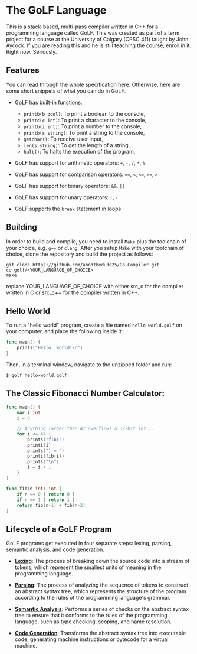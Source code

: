 # The GoLF Language

This is a stack-based, multi-pass compiler written in C++ for a programming language called GoLF. This was created as part of a term project for a course at the University of Calgary (CPSC 411) taught by John Aycock. If you are reading this and he is still teaching the course, enroll in it. Right now. Seriously.

## Features

You can read through the whole specification [here](./SPECIFICATION.md). Otherwise, here are some short snippets of what you can do in GoLF:

- GoLF has built-in functions:

  - `printb(b bool)`: To print a boolean to the console,
  - `printc(c int)`: To print a character to the console,
  - `printb(i int)`: To print a number to the console,
  - `printb(s string)`: To print a string to the console,
  - `getchar()`: To receive user input,
  - `len(s string)`: To get the length of a string,
  - `halt()`: To halts the execution of the program,

- GoLF has support for arithmetic operators: `+`, `-`, `/`, `*`, `%`

- GoLF has support for comparison operators: `==`, `<`, `<=`, `>=`, `>`

- GoLF has support for binary operators: `&&`, `||`

- GoLF has support for unary operators: `!`, `-`

- GoLF supports the `break` statement in loops

## Building

In order to build and compile, you need to install `Make` plus the toolchain of your choice, e.g. `g++` or `clang`. After you setup `Make` with your toolchain of choice, clone the repository and build the project as follows:

```shell
git clone https://github.com/abodthedude25/Go-Compiler.git
cd golf/<YOUR_LANGUAGE_OF_CHOICE>
make
```
replace YOUR_LANGUAGE_OF_CHOICE with either src_c for the compiler written in C or src_c++ for the compiler written in C++.

## Hello World

To run a "hello world" program, create a file named `hello-world.golf` on your computer, and place the following inside it:

```go
func main() {
    prints("Hello, world!\n")
}
```

Then, in a terminal window, navigate to the unzipped folder and run:

```shell
$ golf hello-world.golf
```

## The Classic Fibonacci Number Calculator:

```go
func main() {
    var i int
    i = 0

    // Anything larger than 47 overflows a 32-bit int...
    for i <= 47 {
        prints("fib(")
        printi(i)
        prints(") = ")
        printi(fib(i))
        prints("\n")
        i = i + 1
    }
}

func fib(n int) int {
    if n == 0 { return 0 }
    if n == 1 { return 1 }
    return fib(n-1) + fib(n-2)
}
```

<!-- ### A Little Greeting Loop

```go
while true {
    var name = input("Who are we greeting? ");
    print("Hello there, " + name + "!\n");

    if input("Greet again? (y/n): ") != "y" {
        break;
    }
}
``` -->

## Lifecycle of a GoLF Program

GoLF programs get executed in four separate steps: lexing, parsing, semantic analysis, and code generation.

- [**Lexing**](./src_c++/lexer.cpp): The process of breaking down the source code into a stream of tokens, which represent the smallest units of meaning in the programming language.

- [**Parsing**](./src_c++/parser.cpp): The process of analyzing the sequence of tokens to construct an abstract syntax tree, which represents the structure of the program according to the rules of the programming language's grammar.

- [**Semantic Analysis**](./src_c++/semantic.cpp): Performs a series of checks on the abstract syntax tree to ensure that it conforms to the rules of the programming language, such as type checking, scoping, and name resolution.

- [**Code Generation**](./src_c++/code-gen.cpp): Transforms the abstract syntax tree into executable code, generating machine instructions or bytecode for a virtual machine.
